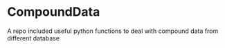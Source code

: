 # CompoundData
A repo included useful python functions to deal with compound data from different database
